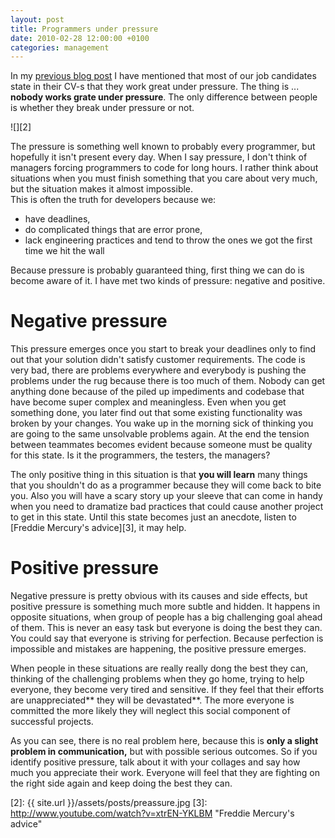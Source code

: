 ```yaml
---
layout: post
title: Programmers under pressure
date: 2010-02-28 12:00:00 +0100
categories: management
---
```


In my [previous blog post][1] I have mentioned that most of our job candidates state in their CV-s that they work great under pressure. The thing is ... **nobody works grate under pressure**. The only difference between people is whether they break under pressure or not. 

![][2]
  
The pressure is something well known to probably every programmer, but hopefully it isn't present every day. When I say pressure, I don't think of managers forcing programmers to code for long hours. I rather think about situations when you must finish something that you care about very much, but the situation makes it almost impossible.   
This is often the truth for developers because we:

* have deadlines,
* do complicated things that are error prone,
* lack engineering practices and tend to throw the ones we got the first time we hit the wall

Because pressure is probably guaranteed thing, first thing we can do is become aware of it. I have met two kinds of pressure: negative and positive.

# Negative pressure

This pressure emerges once you start to break your deadlines only to find out that your solution didn't satisfy customer requirements. The code is very bad, there are problems everywhere and everybody is pushing the problems under the rug because there is too much of them. Nobody can get anything done because of the piled up impediments and codebase that have become super complex and meaningless. Even when you get something done, you later find out that some existing functionality was broken by your changes. You wake up in the morning sick of thinking you are going to the same unsolvable problems again. At the end the tension between teammates becomes evident because someone must be quality for this state. Is it the programmers, the testers, the managers?

The only positive thing in this situation is that **you will learn** many things that you shouldn't do as a programmer because they will come back to bite you. Also you will have a scary story up your sleeve that can come in handy when you need to dramatize bad practices that could cause another project to get in this state. Until this state becomes just an anecdote, listen to [Freddie Mercury's advice][3], it may help.   
  
# Positive pressure

Negative pressure is pretty obvious with its causes and side effects, but positive pressure is something much more subtle and hidden. It happens in opposite situations, when group of people has a big challenging goal ahead of them. This is never an easy task but everyone is doing the best they can. You could say that everyone is striving for perfection. Because perfection is impossible and mistakes are happening, the positive pressure emerges.  

When people in these situations are really really dong the best they can, thinking of the challenging problems when they go home, trying to help everyone, they become very tired and sensitive. If they feel that their efforts are unappreciated** they will be devastated**. The more everyone is committed the more likely they will neglect this social component of successful projects.

As you can see, there is no real problem here, because this is **only a slight problem in communication,** but with possible serious outcomes. So if you identify positive pressure, talk about it with your collages and say how much you appreciate their work. Everyone will feel that they are fighting on the right side again and keep doing the best they can.

[1]: http://vukoje.net/post/2010/01/23/CV-trash-talk.aspx "previous blog post"
[2]: {{ site.url }}/assets/posts/preassure.jpg
[3]: http://www.youtube.com/watch?v=xtrEN-YKLBM "Freddie Mercury's advice"